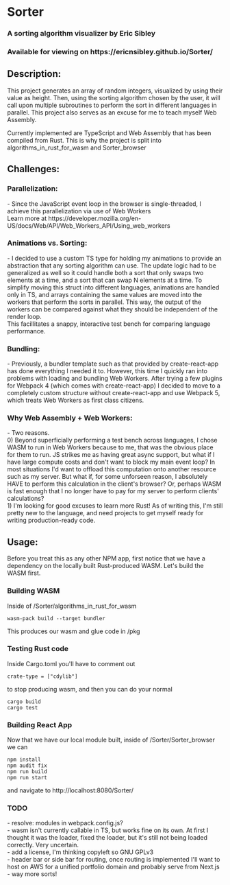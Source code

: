 <h1>Sorter</h1>

<h3>A sorting algorithm visualizer by Eric Sibley</h3>
<h3>Available for viewing on https://ericnsibley.github.io/Sorter/</h3>

<h2>Description:</h2>
<p>This project generates an array of random integers, visualized by using their value as height. Then, using the sorting algorithm chosen by the user, it will call upon multiple subroutines to perform the sort in different languages in parallel. This project also serves as an excuse for me to teach myself Web Assembly.</p>
<p>Currently implemented are TypeScript and Web Assembly that has been compiled from Rust. This is why the project is split into algorithms_in_rust_for_wasm and Sorter_browser</p>

<h2>Challenges:</h2>
<h3>Parallelization:</h3>
<p>- Since the JavaScript event loop in the browser is single-threaded, I achieve this parallelization via use of Web Workers <br>
Learn more at https://developer.mozilla.org/en-US/docs/Web/API/Web_Workers_API/Using_web_workers</p>
<h3>Animations vs. Sorting:</h3>
<p>- I decided to use a custom TS type for holding my animations to provide an abstraction that any sorting algorithm can use. The update logic had to be generalized as well so it could handle both a sort that only swaps two elements at a time, and a sort that can swap N elements at a time. To simplify moving this struct into different languages, animations are handled only in TS, and arrays containing the same values are moved into the workers that perform the sorts in parallel. This way, the output of the workers can be compared against what they should be independent of the render loop.  <br>
This facillitates a snappy, interactive test bench for comparing language performance.</p>
<h3>Bundling:</h3>
<p>- Previously, a bundler template such as that provided by create-react-app has done everything I needed it to. However, this time I quickly ran into problems with loading and bundling Web Workers. After trying a few plugins for Webpack 4 (which comes with create-react-app) I decided to move to a completely custom structure without create-react-app and use Webpack 5, which treats Web Workers as first class citizens.</p>
<h3>Why Web Assembly + Web Workers:</h3>
<p>- Two reasons. <br />
0) Beyond superficially performing a test bench across languages, I chose WASM to run in Web Workers because to me, that was the obvious place for them to run. JS strikes me as having great async support, but what if I have large compute costs and don't want to block my main event loop? In most situations I'd want to offload this computation onto another resource such as my server. But what if, for some unforseen reason, I absolutely HAVE to perform this calculation in the client's browser? Or, perhaps WASM is fast enough that I no longer have to pay for my server to perform clients' calculations? <br />
1) I'm looking for good excuses to learn more Rust! As of writing this, I'm still pretty new to the language, and need projects to get myself ready for writing production-ready code.
</p>

<h2>Usage:</h2>
<p>Before you treat this as any other NPM app, first notice that we have a dependency on the locally built Rust-produced WASM. Let's build the WASM first.</p>

<h3>Building WASM</h3>
<p>Inside of /Sorter/algorithms_in_rust_for_wasm

```
wasm-pack build --target bundler
```

This produces our wasm and glue code in /pkg
</p>
<h3>Testing Rust code</h3>
<p>Inside Cargo.toml you'll have to comment out 

```
crate-type = ["cdylib"]
```

to stop producing wasm, and then you can do your normal 

```
cargo build
cargo test
```
</p>
<h3>Building React App</h3>
<p>
Now that we have our local module built, inside of /Sorter/Sorter_browser we can 

```
npm install
npm audit fix
npm run build
npm run start
```

and navigate to http://localhost:8080/Sorter/
</p>

<h3>TODO</h3>
    - resolve: modules in webpack.config.js? 
    <br>
    - wasm isn't currently callable in TS, but works fine on its own. At first I thought it was the loader, fixed the loader, but it's still not being loaded correctly. Very uncertain. 
    <br>
    - add a license, I'm thinking copyleft so GNU GPLv3
    <br>
    - header bar or side bar for routing, once routing is implemented I'll want to host on AWS for a unified portfolio domain and probably serve from Next.js
    <br>
    - way more sorts! 
